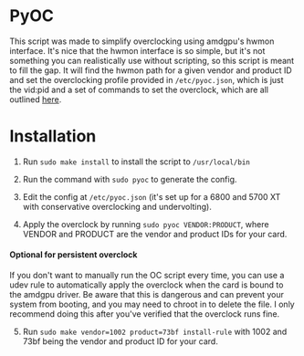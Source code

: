 # PyOC
This script was made to simplify overclocking using amdgpu's hwmon interface. It's nice that the hwmon interface is so simple, but it's not something you can realistically use without scripting, so this script is meant to fill the gap. It will find the hwmon path for a given vendor and product ID and set the overclocking profile provided in `/etc/pyoc.json`, which is just the vid:pid and a set of commands to set the overclock, which are all outlined [here](https://dri.freedesktop.org/docs/drm/gpu/amdgpu.html#pp-od-clk-voltage).

# Installation
1) Run `sudo make install` to install the script to `/usr/local/bin`

2) Run the command with `sudo pyoc` to generate the config.

3) Edit the config at `/etc/pyoc.json` (it's set up for a 6800 and 5700 XT with conservative overclocking and undervolting).

4) Apply the overclock by running `sudo pyoc VENDOR:PRODUCT`, where VENDOR and PRODUCT are the vendor and product IDs for your card.

#### Optional for persistent overclock
If you don't want to manually run the OC script every time, you can use a udev rule to automatically apply the overclock when the card is bound to the amdgpu driver. Be aware that this is dangerous and can prevent your system from booting, and you may need to chroot in to delete the file. I only recommend doing this after you've verified that the overclock runs fine.

5) Run `sudo make vendor=1002 product=73bf install-rule` with 1002 and 73bf being the vendor and product ID for your card.
